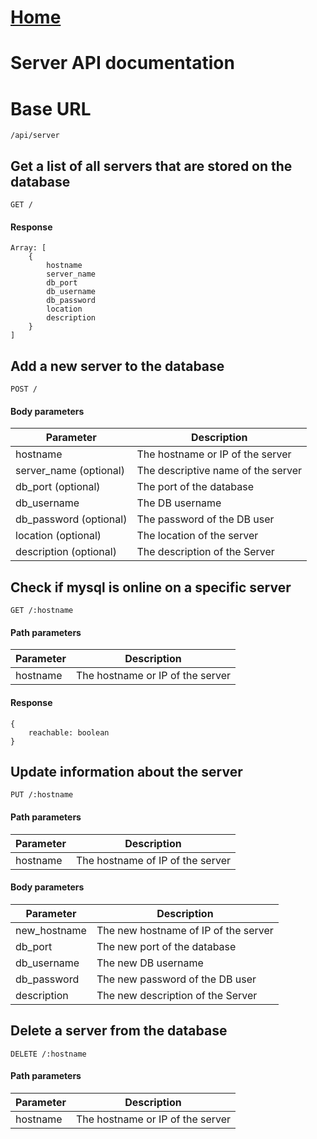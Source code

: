 # [Home](../README.md)
# Server API documentation

# Base URL
    /api/server



## Get a list of all servers that are stored on the database
`GET /`  
#### Response
````
Array: [
    {
        hostname
        server_name
        db_port
        db_username
        db_password
        location
        description
    }
]
````



## Add a new server to the database
`POST /`
#### Body parameters
Parameter | Description
--- | --- 
hostname | The hostname or IP of the server
server_name (optional) | The descriptive name of the server
db_port (optional) | The port of the database
db_username | The DB username
db_password (optional) | The password of the DB user
location (optional) | The location of the server
description (optional) | The description of the Server


## Check if mysql is online on a specific server
`GET /:hostname`
#### Path parameters
Parameter | Description
--- | ---
hostname | The hostname or IP of the server

#### Response
````
{
    reachable: boolean
}
````


## Update information about the server
`PUT /:hostname`
#### Path parameters
Parameter | Description
--- | ---
hostname | The hostname of IP of the server

#### Body parameters
Parameter | Description
--- | ---
new_hostname | The new hostname of IP of the server
db_port | The new port of the database
db_username | The new DB username
db_password | The new password of the DB user
description | The new description of the Server



## Delete a server from the database
`DELETE /:hostname`
#### Path parameters
Parameter | Description
--- | ---
hostname | The hostname or IP of the server